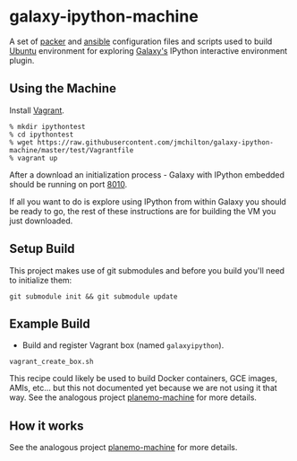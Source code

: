 galaxy-ipython-machine
=====================

A set of [packer](http://packer.io) and
[ansible](http://www.ansible.com/) configuration files and scripts
used to build [Ubuntu](http://www.ubuntu.com/) environment for
exploring [Galaxy's](http://galaxyproject.org) IPython interactive
environment plugin.

Using the Machine
--------------------------

Install [Vagrant](https://www.vagrantup.com/).


    % mkdir ipythontest
    % cd ipythontest 
    % wget https://raw.githubusercontent.com/jmchilton/galaxy-ipython-machine/master/test/Vagrantfile
    % vagrant up

After a download an initialization process - Galaxy with IPython
embedded should be running on port [8010](http://localhost:8010).

If all you want to do is explore using IPython from within Galaxy you
should be ready to go, the rest of these instructions are for building
the VM you just downloaded.

Setup Build
-----------------------

This project makes use of git submodules and before you build you'll
need to initialize them:

``git submodule init && git submodule update``


Example Build
-----------------------

 * Build and register Vagrant box (named ``galaxyipython``).

``vagrant_create_box.sh``

This recipe could likely be used to build Docker containers, GCE
images, AMIs, etc... but this not documented yet because we are not
using it that way. See the analogous project
[planemo-machine](https://github.com/galaxyproject/planemo-machine)
for more details.

How it works
------------

See the analogous project
[planemo-machine](https://github.com/galaxyproject/planemo-machine)
for more details.
